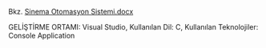 Bkz.
[Sinema Otomasyon Sistemi.docx](https://github.com/osman28tr/SinemaOtomasyonSistemi/files/8501573/Sinema.Otomasyon.Sistemi.docx)

GELİŞTİRME ORTAMI: Visual Studio, Kullanılan Dil: C, Kullanılan Teknolojiler: Console Application
